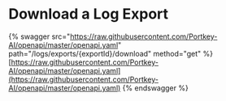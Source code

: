 # Download a Log Export

{% swagger src="https://raw.githubusercontent.com/Portkey-AI/openapi/master/openapi.yaml" path="/logs/exports/{exportId}/download" method="get" %}
[https://raw.githubusercontent.com/Portkey-AI/openapi/master/openapi.yaml](https://raw.githubusercontent.com/Portkey-AI/openapi/master/openapi.yaml)
{% endswagger %}
